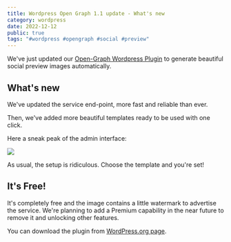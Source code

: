 ```yaml
---
title: Wordpress Open Graph 1.1 update - What's new
category: wordpress
date: 2022-12-12
public: true
tags: "#wordpress #opengraph #social #preview"
---
```


We've just updated our [Open-Graph Wordpress Plugin](https://wordpress.org/plugins/presenta-open-graph/) to generate beautiful social preview images automatically.

## What's new

We've updated the service end-point, more fast and reliable than ever.

Then, we've added more beautiful templates ready to be used with one click.

Here a sneak peak of the admin interface:




![](/blog/wordpress-open-graph-1.1-what-s-new/screenshot-1.gif)




As usual, the setup is ridiculous. Choose the template and you're set!



## It's Free!

It's completely free and the image contains a little watermark to advertise the service. We're planning to add a Premium capability in the near future to remove it and unlocking other features.

You can download the plugin from [WordPress.org page](https://wordpress.org/plugins/presenta-open-graph/).